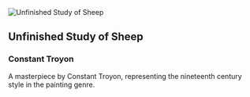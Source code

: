 
<div class="artwork-of-the-day">
  <div class="container">
    <div class="img-wrapper">
      <img
        src="https://www.artic.edu/iiif/2/e204d686-0e19-c10c-cf72-1000aae5be4a/full/843,/0/default.jpg"
        alt="Unfinished Study of Sheep" />
    </div>
    <div class="artwork-detail">
      <div class="artwork-origin"> 
        <h2 class="artwork-name">Unfinished Study of Sheep</h2>
        <h3 class="artist">
          Constant Troyon
        </h3>
      </div>
      <p class="description">
        A masterpiece by Constant Troyon, representing the nineteenth century style in the painting genre.
      </p>
    </div>
  </div>
</div>
